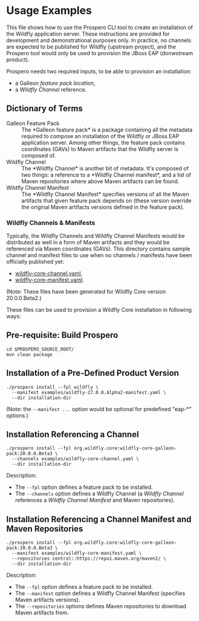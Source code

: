 # Usage Examples

This file shows how to use the Prospero CLI tool to create an installation of the Wildfly application server. These instructions
are provided for development and demonstrational purposes only. In practice, no channels are expected to be published for
Wildfly (upstream project), and the Prospero tool would only be used to provision the JBoss EAP (donwstream product).

Prospero needs two required inputs, to be able to provision an installation:

* a Galleon *feature pack location*,
* a *Wildfly Channel* reference.

## Dictionary of Terms
<dl>
    <dt>Galleon Feature Pack</dt>
    <dd>
        The *Galleon feature pack* is a package containing all the metadata required to compose an installation of the Wildfly 
        or JBoss EAP application server. Among other things, the feature pack contains coordinates (GAVs) to Maven artifacts
        that the Wildfly server is composed of.
    </dd>
    <dt>Wildfly Channel</dt>
    <dd>
        The *Wildfly Channel* is another bit of metadata. It's composed of two things: a reference to a
        *Wildfly Channel manifest*, and a list of Maven repositories where above Maven artifacts can be found.
    </dd>
    <dt>Wildfly Channel Manifest</dt>
    <dd>
        The *Wildfly Channel Manifest* specifies versions of all the Maven artifacts that given feature
        pack depends on (these version override the original Maven artifacts versions defined in the feature pack).
    </dd>
</dl>

### Wildfly Channels & Manifests

Typically, the Wildfly Channels and Wildfly Channel Manifests would be distributed as well in a form of Maven artifacts and they
would be referenced via Maven coordinates (GAVs). This directory contains sample channel and manifest files to use when no
channels / manifests have been officially published yet:

* [wildfly-core-channel.yaml](wildfly-core-channel.yaml),
* [wildfly-core-manifest.yaml](wildfly-core-manifest.yaml).

(Note: These files have been generated for Wildfly Core version 20.0.0.Beta2.)

These files can be used to provision a Wildfly Core installation in following ways:

## Pre-requisite: Build Prospero

```shell
cd $PROSPERO_SOURCE_ROOT/
mvn clean package
```

## Installation of a Pre-Defined Product Version

```shell
./prospero install --fpl wildfly \
  --manifest examples/wildfly-27.0.0.Alpha2-manifest.yaml \
  --dir installation-dir
```

(Note: the `--manifest ...` option would be optional for predefined "eap-*" options.)

## Installation Referencing a Channel

```shell
./prospero install --fpl org.wildfly.core:wildfly-core-galleon-pack:20.0.0.Beta3 \
  --channels examples/wildfly-core-channel.yaml \
  --dir installation-dir
```

Description:
 * The `--fpl` option defines a feature pack to be installed.
 * The `--channels` option defines a Wildfly Channel (a *Wildfly Channel* references a *Wildfly Channel Manifest* and
Maven repositories). 

## Installation Referencing a Channel Manifest and Maven Repositories

```shell
./prospero install --fpl org.wildfly.core:wildfly-core-galleon-pack:20.0.0.Beta3 \
  --manifest examples/wildfly-core-manifest.yaml \
  --repositories central::https://repo1.maven.org/maven2/ \
  --dir installation-dir
```

Description:
* The `--fpl` option defines a feature pack to be installed.
* The `--manifest` option defines a Wildfly Channel Manifest (specifies Maven artifacts versions).
* The `--repositories` options defines Maven repositories to download Maven artifacts from.
